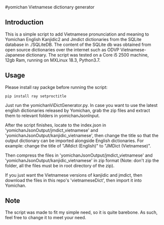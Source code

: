 #yomichan Vietnamese dictionary generator

## Introduction

This is a simple script to add Vietnamese pronunciation and meaning to Yomichan English Kanjidic2 and Jmdict dictionaries from the SQLite database in ./SQLiteDB. The content of the SQLite db was obtained from open source dictionaries over the internet such as ODVP Vietnamese-Japanese dictionary.
The script was tested on a Core i5 2500 machine, 12gb Ram, running on MXLinux 18.3, Python3.7.

## Usage

Please install ray packge before running the script:

```
pip install ray setproctitle
```

Just run the yomichanViDictGenerator.py. In case you want to use the latest english dictionaries released by Yomichan, grab the zip files and extract them to relevant folders in yomichanJsonInput.

After the script finishes, locate to the index.json in 'yomichanJsonOutput/jmdict_vietnamese' and 'yomichanJsonOutput/kanjidic_vietnamese', then change the title so that the output dictionary can be imported alongside English dictionaries. For example: change the title of "JMdict (English)" to "JMDict (Vietnamese)".

Then compress the files in 'yomichanJsonOutput/jmdict_vietnamese' and 'yomichanJsonOutput/kanjidic_vietnamese' in zip format (Note: don't zip the folder, all the files must be in root directory of the zip).

If you just want the Vietnamese versions of kanjidic and jmdict, then download the files in this repo's 'vietnameseDict', then import it into Yomichan.

## Note

The script was made to fit my simple need, so it is quite barebone. As such, feel free to change it to meet your need.

